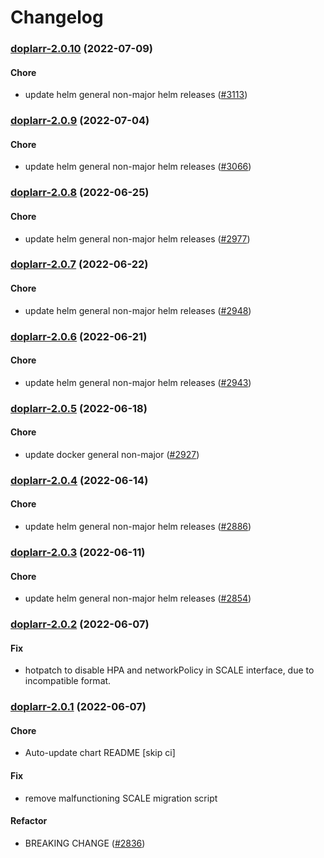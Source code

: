 # Changelog<br>


<a name="doplarr-2.0.10"></a>
### [doplarr-2.0.10](https://github.com/truecharts/apps/compare/doplarr-2.0.9...doplarr-2.0.10) (2022-07-09)

#### Chore

* update helm general non-major helm releases ([#3113](https://github.com/truecharts/apps/issues/3113))



<a name="doplarr-2.0.9"></a>
### [doplarr-2.0.9](https://github.com/truecharts/apps/compare/doplarr-2.0.8...doplarr-2.0.9) (2022-07-04)

#### Chore

* update helm general non-major helm releases ([#3066](https://github.com/truecharts/apps/issues/3066))



<a name="doplarr-2.0.8"></a>
### [doplarr-2.0.8](https://github.com/truecharts/apps/compare/doplarr-2.0.7...doplarr-2.0.8) (2022-06-25)

#### Chore

* update helm general non-major helm releases ([#2977](https://github.com/truecharts/apps/issues/2977))



<a name="doplarr-2.0.7"></a>
### [doplarr-2.0.7](https://github.com/truecharts/apps/compare/doplarr-2.0.6...doplarr-2.0.7) (2022-06-22)

#### Chore

* update helm general non-major helm releases ([#2948](https://github.com/truecharts/apps/issues/2948))



<a name="doplarr-2.0.6"></a>
### [doplarr-2.0.6](https://github.com/truecharts/apps/compare/doplarr-2.0.5...doplarr-2.0.6) (2022-06-21)

#### Chore

* update helm general non-major helm releases ([#2943](https://github.com/truecharts/apps/issues/2943))



<a name="doplarr-2.0.5"></a>
### [doplarr-2.0.5](https://github.com/truecharts/apps/compare/doplarr-2.0.4...doplarr-2.0.5) (2022-06-18)

#### Chore

* update docker general non-major ([#2927](https://github.com/truecharts/apps/issues/2927))



<a name="doplarr-2.0.4"></a>
### [doplarr-2.0.4](https://github.com/truecharts/apps/compare/doplarr-2.0.3...doplarr-2.0.4) (2022-06-14)

#### Chore

* update helm general non-major helm releases ([#2886](https://github.com/truecharts/apps/issues/2886))



<a name="doplarr-2.0.3"></a>
### [doplarr-2.0.3](https://github.com/truecharts/apps/compare/doplarr-2.0.2...doplarr-2.0.3) (2022-06-11)

#### Chore

* update helm general non-major helm releases ([#2854](https://github.com/truecharts/apps/issues/2854))



<a name="doplarr-2.0.2"></a>
### [doplarr-2.0.2](https://github.com/truecharts/apps/compare/doplarr-2.0.1...doplarr-2.0.2) (2022-06-07)

#### Fix

* hotpatch to disable HPA and networkPolicy in SCALE interface, due to incompatible format.



<a name="doplarr-2.0.1"></a>
### [doplarr-2.0.1](https://github.com/truecharts/apps/compare/doplarr-1.0.17...doplarr-2.0.1) (2022-06-07)

#### Chore

* Auto-update chart README [skip ci]

#### Fix

* remove malfunctioning SCALE migration script

#### Refactor

* BREAKING CHANGE ([#2836](https://github.com/truecharts/apps/issues/2836))

